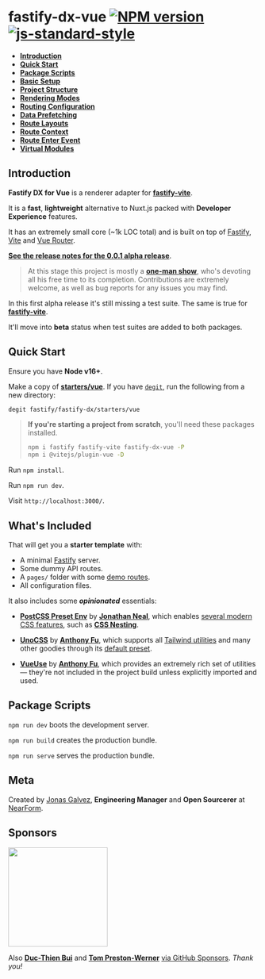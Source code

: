 # fastify-dx-vue [![NPM version](https://img.shields.io/npm/v/fastify-dx-vue.svg?style=flat)](https://www.npmjs.com/package/fastify-dx-vue) [![js-standard-style](https://img.shields.io/badge/code%20style-standard-brightgreen.svg?style=flat)](https://standardjs.com/)

- [**Introduction**](https://github.com/fastify/fastify-dx/blob/main/packages/fastify-dx-vue/README.md#introduction)
- [**Quick Start**](https://github.com/fastify/fastify-dx/blob/main/packages/fastify-dx-vue/README.md#quick-start)
- [**Package Scripts**](https://github.com/fastify/fastify-dx/blob/main/packages/fastify-dx-vue/README.md#package-scripts)
- [**Basic Setup**](https://github.com/fastify/fastify-dx/blob/main/docs/vue/basic-setup.md)
- [**Project Structure**](https://github.com/fastify/fastify-dx/blob/main/docs/vue/project-structure.md)
- [**Rendering Modes**](https://github.com/fastify/fastify-dx/blob/main/docs/vue/rendering-modes.md)
- [**Routing Configuration**](https://github.com/fastify/fastify-dx/blob/main/docs/vue/routing-config.md)
- [**Data Prefetching**](https://github.com/fastify/fastify-dx/blob/main/docs/vue/data-prefetching.md)
- [**Route Layouts**](https://github.com/fastify/fastify-dx/blob/main/docs/vue/route-layouts.md)
- [**Route Context**](https://github.com/fastify/fastify-dx/blob/main/docs/vue/route-context.md)
- [**Route Enter Event**](https://github.com/fastify/fastify-dx/blob/main/docs/vue/route-enter.md)
- [**Virtual Modules**](https://github.com/fastify/fastify-dx/blob/main/docs/vue/virtual-modules.md)

## Introduction

**Fastify DX for Vue** is a renderer adapter for [**fastify-vite**](https://github.com/fastify/fastify-vite).

It is a **fast**, **lightweight** alternative to Nuxt.js packed with **Developer Experience** features.

It has an extremely small core (~1k LOC total) and is built on top of [Fastify](https://github.com/fastify/fastify), [Vite](https://vitejs.dev/) and [Vue Router](https://router.vuejs.org/).

[**See the release notes for the 0.0.1 alpha release**](https://github.com/fastify/fastify-dx/releases/tag/vue-v0.0.1).

> At this stage this project is mostly a [**one-man show**](https://github.com/sponsors/galvez), who's devoting all his free time to its completion. Contributions are extremely welcome, as well as bug reports for any issues you may find. 

In this first alpha release it's still missing a test suite. The same is true for [**fastify-vite**](). 

It'll move into **beta** status when test suites are added to both packages.

## Quick Start

Ensure you have **Node v16+**.

Make a copy of [**starters/vue**](https://github.com/fastify/fastify-dx/tree/dev/starters/vue). If you have [`degit`](https://github.com/Rich-Harris/degit), run the following from a new directory:

```bash
degit fastify/fastify-dx/starters/vue
```

> **If you're starting a project from scratch**, you'll need these packages installed.
>
> ```bash
> npm i fastify fastify-vite fastify-dx-vue -P
> npm i @vitejs/plugin-vue -D
> ```


Run `npm install`. 
  
Run `npm run dev`. 

Visit `http://localhost:3000/`.

## What's Included

That will get you a **starter template** with:
  
- A minimal [Fastify](https://github.com/fastify/fastify) server.
- Some dummy API routes.
- A `pages/` folder with some [demo routes](https://github.com/fastify/fastify-dx/tree/dev/starters/vue/client/pages).
- All configuration files.

It also includes some _**opinionated**_ essentials:

- [**PostCSS Preset Env**](https://www.npmjs.com/package/postcss-preset-env) by [**Jonathan Neal**](https://github.com/jonathantneal), which enables [several modern CSS features](https://preset-env.cssdb.org/), such as [**CSS Nesting**](https://www.w3.org/TR/css-nesting-1/).

- [**UnoCSS**](https://github.com/unocss/unocss) by [**Anthony Fu**](https://antfu.me/), which supports all [Tailwind utilities](https://uno.antfu.me/) and many other goodies through its [default preset](https://github.com/unocss/unocss/tree/main/packages/preset-uno). 

- [**VueUse**](https://vueuse.org/) by [**Anthony Fu**](https://antfu.me/), which provides an extremely rich set of utilities — they're not included in the project build unless explicitly imported and used.

## Package Scripts

`npm run dev` boots the development server.
  
`npm run build` creates the production bundle.
  
`npm run serve` serves the production bundle.

## Meta

Created by [Jonas Galvez](https://github.com/sponsors/galvez), **Engineering Manager** and **Open Sourcerer** at [NearForm](https://nearform.com).

## Sponsors

<a href="https://nearform.com"><img width="200px" src="https://user-images.githubusercontent.com/12291/172310344-594669fd-da4c-466b-a250-a898569dfea3.svg"></a>

Also [**Duc-Thien Bui**](https://github.com/aecea) and [**Tom Preston-Werner**](https://github.com/mojombo) [via GitHub Sponsors](https://github.com/sponsors/galvez). _Thank you!_
